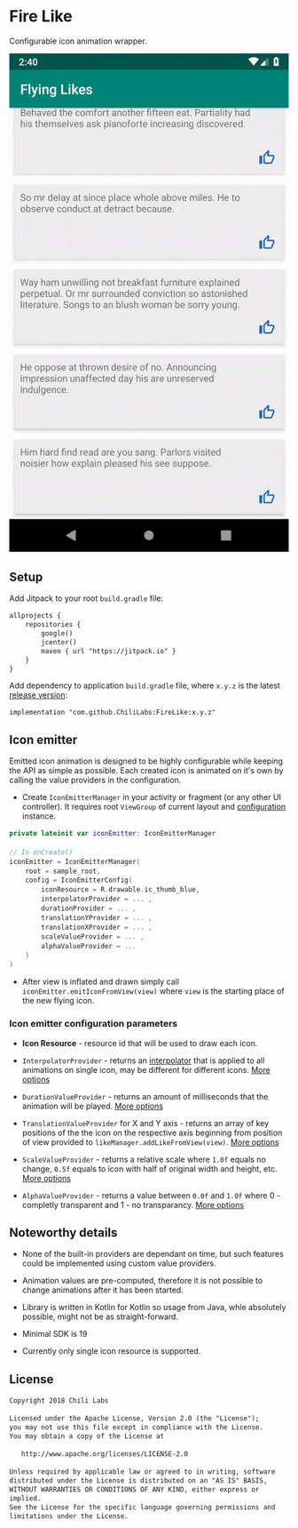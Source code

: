 # Fire Like

Configurable icon animation wrapper.

![example gif](img/example.gif)

## Setup

Add Jitpack to your root `build.gradle` file:

```
allprojects {
    repositories {
        google()
        jcenter()
        maven { url "https://jitpack.io" }
    }
}
```

Add dependency to application `build.gradle` file, where `x.y.z` is the latest [release version](https://github.com/ChiliLabs/FireLike/releases):

```
implementation "com.github.ChiliLabs:FireLike:x.y.z"
```

## Icon emitter

Emitted icon animation is designed to be highly configurable while keeping the API as simple as possible. Each created icon is animated on it's own by calling the value providers in the configuration.

* Create `IconEmitterManager` in your activity or fragment (or any other UI controller). It requires root `ViewGroup` of current layout and [configuration](flyinglikes/src/main/java/lv/chi/flyinglikes/emitting/IconEmitterConfig.kt) instance.

``` kotlin
private lateinit var iconEmitter: IconEmitterManager

// In onCreate()
iconEmitter = IconEmitterManager(
    root = sample_root,
    config = IconEmitterConfig(
        iconResource = R.drawable.ic_thumb_blue,
        interpolatorProvider = ... ,
        durationProvider = ... ,
        translationYProvider = ... ,
        translationXProvider = ... ,
        scaleValueProvider = ... ,
        alphaValueProvider = ...
    )
)
```

* After view is inflated and drawn simply call `iconEmitter.emitIconFromView(view)` where `view` is the starting place of the new flying icon.

### Icon emitter configuration parameters

* **Icon Resource** - resource id that will be used to draw each icon.

* `InterpolatorProvider` - returns an [interpolator](https://developer.android.com/reference/android/view/animation/Interpolator) that is applied to all animations on single icon, may be different for different icons. [More options](flyinglikes/src/main/java/lv/chi/flyinglikes/providers/InterpolatorProvider.kt)

* `DurationValueProvider` - returns an amount of milliseconds that the animation will be played. [More options](flyinglikes/src/main/java/lv/chi/flyinglikes/providers/DurationValueProvider.kt)

* `TranslationValueProvider` for X and Y axis - returns an array of key positions of the the icon on the respective axis beginning from position of view provided to `likeManager.addLikeFromView(view)`. [More options](flyinglikes/src/main/java/lv/chi/flyinglikes/providers/TranslationValueProvider.kt)

* `ScaleValueProvider` - returns a relative scale where `1.0f` equals no change, `0.5f` equals to icon with half of original width and height, etc. [More options](flyinglikes/src/main/java/lv/chi/flyinglikes/providers/ScaleValueProvider.kt)

* `AlphaValueProvider` - returns a value between `0.0f` and `1.0f` where 0 - completly transparent and 1 - no transparancy. [More options](flyinglikes/src/main/java/lv/chi/flyinglikes/providers/AlphaValueProvider.kt)

## Noteworthy details

* None of the built-in providers are dependant on time, but such features could be implemented using custom value providers.

* Animation values are pre-computed, therefore it is not possible to change animations after it has been started.

* Library is written in Kotlin for Kotlin so usage from Java, whle absolutely possible, might not be as straight-forward.

* Minimal SDK is 19

* Currently only single icon resource is supported.

## License

```
Copyright 2018 Chili Labs

Licensed under the Apache License, Version 2.0 (the "License");
you may not use this file except in compliance with the License.
You may obtain a copy of the License at

   http://www.apache.org/licenses/LICENSE-2.0

Unless required by applicable law or agreed to in writing, software
distributed under the License is distributed on an "AS IS" BASIS,
WITHOUT WARRANTIES OR CONDITIONS OF ANY KIND, either express or implied.
See the License for the specific language governing permissions and
limitations under the License.
```